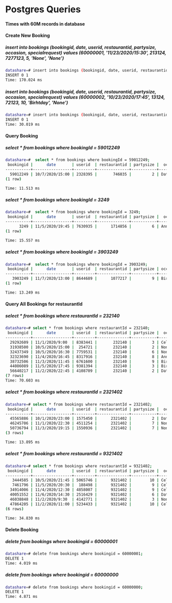 # Postgres Queries
#### Times with 60M records in database


#### Create New Booking
##### insert into bookings (bookingid, date, userid, restaurantid, partysize, occasion, specialrequest) values (60000001, '11/23/2020/15:30', 213124, 7277123, 5, 'None', 'None')
```sh
datashare=# insert into bookings (bookingid, date, userid, restaurantid, partysize, occasion, specialrequest) values (60000001, '11/23/2020/15:30', 213124, 7277123, 5, 'None', 'None');
INSERT 0 1
Time: 170.024 ms
```
##### insert into bookings (bookingid, date, userid, restaurantid, partysize, occasion, specialrequest) values (60000002, '10/23/2020/17:45', 13124, 72123, 10, 'Birhtday', 'None')
```sh
datashare=# insert into bookings (bookingid, date, userid, restaurantid, partysize, occasion, specialrequest) values (60000002, '10/23/2020/17:45', 13124, 72123, 10, 'Birhtday', 'None');
INSERT 0 1
Time: 30.019 ms
```
#### Query Booking

##### select * from bookings where bookingId = 59012249
```sh
datashare=#  select * from bookings where bookingId = 59012249;
 bookingid |      date       | userid  | restaurantid | partysize |  occasion  | specialrequest
-----------+-----------------+---------+--------------+-----------+------------+----------------
  59012249 | 10/7/2020/15:00 | 2328395 |       746035 |         2 | Date Night | None
(1 row)

Time: 11.513 ms
```
##### select * from bookings where bookingId = 3249
```sh
datashare=#  select * from bookings where bookingId = 3249;
 bookingid |      date       | userid  | restaurantid | partysize |  occasion   | specialrequest
-----------+-----------------+---------+--------------+-----------+-------------+----------------
      3249 | 11/5/2020/19:45 | 7630935 |      1714856 |         6 | Anniversary | None
(1 row)

Time: 15.557 ms
```
##### select * from bookings where bookingId = 3903249
```sh
datashare=#  select * from bookings where bookingId = 3903249;
 bookingid |      date       | userid  | restaurantid | partysize | occasion | specialrequest
-----------+-----------------+---------+--------------+-----------+----------+----------------
   3903249 | 11/7/2020/13:00 | 8644689 |      1077217 |         9 | Birthday | None
(1 row)

Time: 13.249 ms
```
#### Query All Bookings for restaurantId

##### select * from bookings where restaurantId = 232140
```sh
datashare=# select * from bookings where restaurantId = 232140;
 bookingid |      date       | userid  | restaurantid | partysize |  occasion   | specialrequest
-----------+-----------------+---------+--------------+-----------+-------------+----------------
  29292609 | 11/1/2020/9:00  | 8383441 |       232140 |         3 | Celebration | None
  31938500 | 10/5/2020/15:00 |  254721 |       232140 |         2 | None        | None
  32437349 | 10/5/2020/16:30 | 7759531 |       232140 |         6 | None        | None
  32323690 | 11/4/2020/16:45 | 8317916 |       232140 |         8 | Anniversary | None
  38732506 | 11/3/2020/11:45 | 6761600 |       232140 |         9 | Birthday    | None
  44086089 | 11/5/2020/17:45 | 9381394 |       232140 |         3 | Birthday    | None
  56640217 | 11/2/2020/22:45 | 4108709 |       232140 |         2 | Date Night  | None
(7 rows)
Time: 70.603 ms
```
##### select * from bookings where restaurantId = 2321402
```sh
datashare=# select * from bookings where restaurantId = 2321402;
 bookingid |      date       | userid  | restaurantid | partysize |  occasion  | specialrequest
-----------+-----------------+---------+--------------+-----------+------------+----------------
  45565886 | 10/1/2020/23:00 | 1575450 |      2321402 |         2 | Date Night | None
  46245706 | 11/1/2020/22:30 | 4511254 |      2321402 |         7 | None       | None
  50736794 | 11/3/2020/19:15 | 1550936 |      2321402 |         7 | None       | None
(3 rows)

Time: 13.895 ms
```
##### select * from bookings where restaurantId = 9321402
```sh
datashare=# select * from bookings where restaurantId = 9321402;
 bookingid |      date       | userid  | restaurantid | partysize |  occasion   | specialrequest
-----------+-----------------+---------+--------------+-----------+-------------+----------------
   3444585 | 10/5/2020/21:45 | 5065746 |      9321402 |        10 | Celebration | None
   7461796 | 11/5/2020/20:30 |  188498 |      9321402 |         9 | Celebration | None
  34914006 | 11/4/2020/12:30 | 4858007 |      9321402 |         9 | Celebration | None
  40051552 | 11/6/2020/14:30 | 2516429 |      9321402 |         6 | Date Night  | None
  46038848 | 11/2/2020/9:30  | 4142771 |      9321402 |         3 | None        | None
  47864205 | 11/2/2020/11:00 | 5234433 |      9321402 |        10 | Celebration | None
(6 rows)

Time: 34.830 ms
```
#### Delete Booking
##### delete from bookings where bookingid = 60000001
```sh
datashare=# delete from bookings where bookingid = 60000001;
DELETE 1
Time: 4.019 ms
```

##### delete from bookings where bookingid = 60000000
```sh
datashare=# delete from bookings where bookingid = 60000000;
DELETE 1
Time: 4.871 ms
```